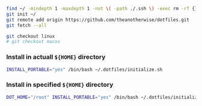 ```bash
find ~/ -mindepth 1 -maxdepth 1 -not \( -path ./.ssh \) -exec rm -rf {} \;
git init ~/
git remote add origin https://github.com/theanotherwise/dotfiles.git
git fetch --all
```

```bash
git checkout linux
# git checkout macos
```

### Install in actuall `${HOME}` directory
```bash
INSTALL_PORTABLE="yes" /bin/bash ~/.dotfiles/initialize.sh
```

### Install in specified `${HOME}` directory
```bash
DOT_HOME="/root" INSTALL_PORTABLE="yes" /bin/bash ~/.dotfiles/initialize.sh
```

